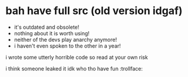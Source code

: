 # bah have full src (old version idgaf)

- it's outdated and obsolete!
- nothing about it is worth using!
- neither of the devs play anarchy anymore!
- i haven't even spoken to the other in a year!

i wrote some utterly horrible code so read at your own risk



i think someone leaked it idk who tho have fun :trollface:
